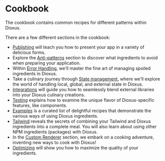 # Cookbook

The cookbook contains common recipes for different patterns within Dioxus.

There are a few different sections in the cookbook:

- [Publishing](publishing.md) will teach you how to present your app in a variety of delicious forms.
- Explore the [Anti-patterns](antipatterns.md) section to discover what ingredients to avoid when preparing your application.
- Within [Error Handling](error_handling.md), we'll master the fine art of managing spoiled ingredients in Dioxus.
- Take a culinary journey through [State management](state/index.md), where we'll explore the world of handling local, global, and external state in Dioxus.
- [Integrations](integrations/index.md) will guide you how to seamlessly blend external libraries into your Dioxus culinary creations.
- [Testing](testing.md) explains how to examine the unique flavor of Dioxus-specific features, like components.
- [Examples](examples.md) is a curated list of delightful recipes that demonstrate the various ways of using Dioxus ingredients.
- [Tailwind](tailwind.md) reveals the secrets of combining your Tailwind and Dioxus ingredients into a complete meal. You will also learn about using other NPM ingredients (packages) with Dioxus.
- In the [Custom Renderer](custom_renderer.md) section, we embark on a cooking adventure, inventing new ways to cook with Dioxus!
- [Optimizing](optimizing.md) will show you how to maximize the quality of your ingredients.